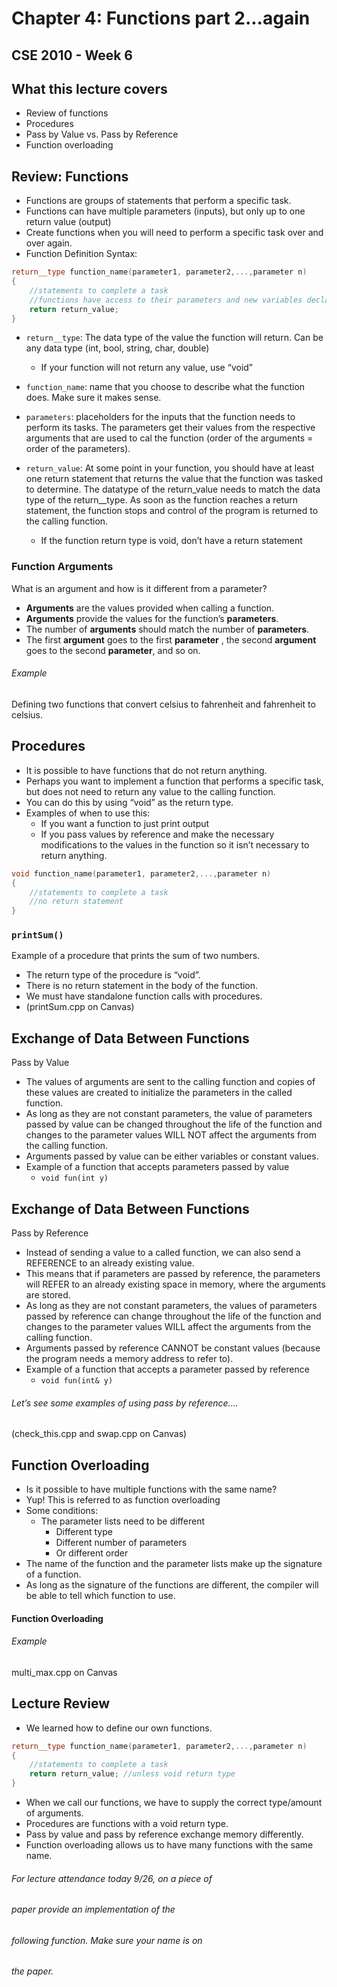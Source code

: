 # Chapter 4: Functions part 2...again

## CSE 2010 - Week 6


## What this lecture covers

- Review of functions
- Procedures
- Pass by Value vs. Pass by Reference
- Function overloading


## Review: Functions

- Functions are groups of statements that perform a specific task.
- Functions can have multiple parameters (inputs), but only up to one return value (output)
- Create functions when you will need to perform a specific task over and over again.
- Function Definition Syntax:

```c++
return__type function_name(parameter1, parameter2,...,parameter n)
{
	//statements to complete a task
	//functions have access to their parameters and new variables declared
	return return_value;
}
```
- `return__type`: The data type of the value the function will return. Can be any data type (int, bool, string, char, double)
	- If your function will not return any value, use “void”

- `function_name`: name that you choose to describe what the function does. Make sure it makes sense.

-  `parameters`: placeholders for the inputs that the function needs to perform its tasks. The parameters get their values from the respective arguments that are used to cal the function (order of the arguments = order of the parameters).

- `return_value`: At some point in your function, you should have at least one return statement that returns the value that the function was tasked to determine. The datatype of the return_value needs to match the data type of the return__type. As soon as the function reaches a return statement, the function stops and control of the program is returned to the calling function.
	- If the function return type is void, don’t have a return statement


### Function Arguments
What is an argument and how is it different from a parameter?

- **Arguments** are the values provided when calling a function.
- **Arguments** provide the values for the function’s **parameters**.
- The number of **arguments** should match the number of **parameters**.
- The first **argument** goes to the first **parameter** , the second **argument** goes to the second **parameter**, and so on.

###### Example
Defining two functions that convert celsius to fahrenheit and fahrenheit to celsius.


## Procedures

- It is possible to have functions that do not return anything.
- Perhaps you want to implement a function that performs a specific task, but does not need to return any value to the calling function.
- You can do this by using “void” as the return type.
- Examples of when to use this:
	- If you want a function to just print output
	- If you pass values by reference and make the necessary modifications to the values in the function so it isn’t necessary to return anything.

```c++
void function_name(parameter1, parameter2,...,parameter n)
{
	//statements to complete a task
	//no return statement
}
```

### `printSum()`

Example of a procedure that prints the
sum of two numbers.


- The return type of the procedure is “void”.
- There is no return statement in the body of the function.
- We must have standalone function calls with procedures.
- (printSum.cpp on Canvas)


## Exchange of Data Between Functions

Pass by Value


- The values of arguments are sent to the calling function and copies of these values are created to initialize the parameters in the called function.
- As long as they are not constant parameters, the value of parameters passed by value can be changed throughout the life of the function and changes to the parameter values WILL NOT affect the arguments from the calling function.
- Arguments passed by value can be either variables or constant values.
- Example of a function that accepts parameters passed by value
	- `void fun(int y)`


## Exchange of Data Between Functions

Pass by Reference

- Instead of sending a value to a called function, we can also send a REFERENCE to an already existing value.
- This means that if parameters are passed by reference, the parameters will REFER to an already existing space in memory, where the arguments are stored.
- As long as they are not constant parameters, the values of parameters passed by reference can change throughout the life of the function and changes to the parameter values WILL affect the arguments from the calling function.
- Arguments passed by reference CANNOT be constant values (because the program needs a memory address to refer to).
- Example of a function that accepts a parameter passed by reference
	- `void fun(int& y)`


###### Let’s see some examples of using pass by reference....
(check_this.cpp and swap.cpp on Canvas)


## Function Overloading
- Is it possible to have multiple functions with the same name?
- Yup! This is referred to as function overloading
- Some conditions:
	- The parameter lists need to be different
		- Different type
		- Different number of parameters
		- Or different order
- The name of the function and the parameter lists make up the signature of a function.
- As long as the signature of the functions are different, the compiler will be able to tell which function to use.


#### Function Overloading
###### Example

multi_max.cpp on Canvas


## Lecture Review

-  We learned how to define our own functions.
```c++
return__type function_name(parameter1, parameter2,...,parameter n)
{
	//statements to complete a task
	return return_value; //unless void return type
}
```
- When we call our functions, we have to supply the correct type/amount of arguments.
- Procedures are functions with a void return type.
- Pass by value and pass by reference exchange memory differently.
- Function overloading allows us to have many functions with the same name.


###### For lecture attendance today 9/26, on a piece of

###### paper provide an implementation of the

###### following function. Make sure your name is on

###### the paper.


